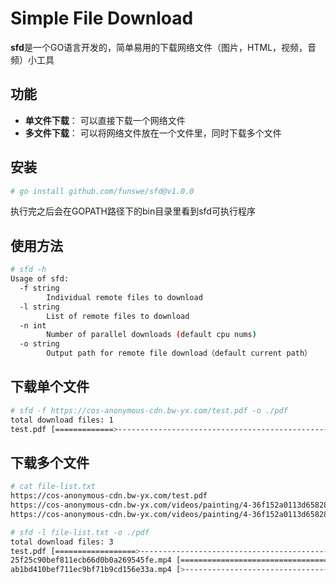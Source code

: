 # Simple File Download
**sfd**是一个GO语言开发的，简单易用的下载网络文件（图片，HTML，视频，音频）小工具

## 功能
- **单文件下载**： 可以直接下载一个网络文件
- **多文件下载**： 可以将网络文件放在一个文件里，同时下载多个文件

## 安装
```bash
# go install github.com/funswe/sfd@v1.0.0
```
执行完之后会在GOPATH路径下的bin目录里看到sfd可执行程序

## 使用方法

```bash
# sfd -h
Usage of sfd:
  -f string
        Individual remote files to download
  -l string
        List of remote files to download
  -n int
        Number of parallel downloads (default cpu nums)
  -o string
        Output path for remote file download（default current path）
```

## 下载单个文件
```bash
# sfd -f https://cos-anonymous-cdn.bw-yx.com/test.pdf -o ./pdf
total download files: 1
test.pdf [=============>----------------------------------------------------------------]  19 %
```

## 下载多个文件
```bash
# cat file-list.txt
https://cos-anonymous-cdn.bw-yx.com/test.pdf
https://cos-anonymous-cdn.bw-yx.com/videos/painting/4-36f152a0113d658280c28b3e634d3c82/ab1bd410bef711ec9bf71b9cd156e33a.mp4
https://cos-anonymous-cdn.bw-yx.com/videos/painting/4-36f152a0113d658280c28b3e634d3c82/25f25c90bef811ecb66d0b0a269545fe.mp4
```
```bash
# sfd -l file-list.txt -o ./pdf
total download files: 3
test.pdf [==================>-----------------------------------------------------------]  24 %
25f25c90bef811ecb66d0b0a269545fe.mp4 [=========================================================>--------------------]  74 %
ab1bd410bef711ec9bf71b9cd156e33a.mp4 [>-----------------------------------------------------------------------------]   2 %
```
